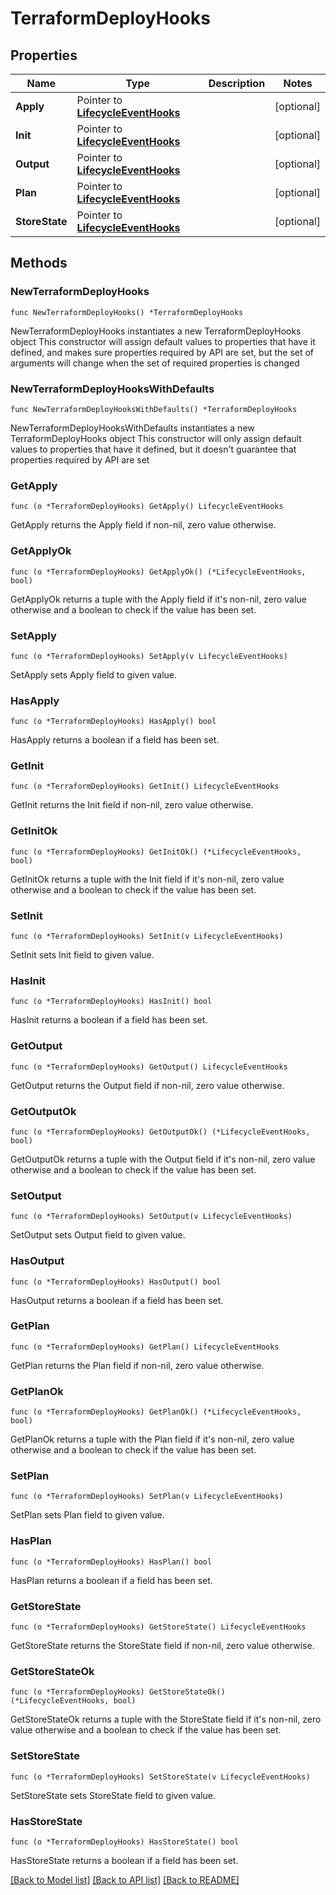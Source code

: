 # TerraformDeployHooks

## Properties

Name | Type | Description | Notes
------------ | ------------- | ------------- | -------------
**Apply** | Pointer to [**LifecycleEventHooks**](LifecycleEventHooks.md) |  | [optional] 
**Init** | Pointer to [**LifecycleEventHooks**](LifecycleEventHooks.md) |  | [optional] 
**Output** | Pointer to [**LifecycleEventHooks**](LifecycleEventHooks.md) |  | [optional] 
**Plan** | Pointer to [**LifecycleEventHooks**](LifecycleEventHooks.md) |  | [optional] 
**StoreState** | Pointer to [**LifecycleEventHooks**](LifecycleEventHooks.md) |  | [optional] 

## Methods

### NewTerraformDeployHooks

`func NewTerraformDeployHooks() *TerraformDeployHooks`

NewTerraformDeployHooks instantiates a new TerraformDeployHooks object
This constructor will assign default values to properties that have it defined,
and makes sure properties required by API are set, but the set of arguments
will change when the set of required properties is changed

### NewTerraformDeployHooksWithDefaults

`func NewTerraformDeployHooksWithDefaults() *TerraformDeployHooks`

NewTerraformDeployHooksWithDefaults instantiates a new TerraformDeployHooks object
This constructor will only assign default values to properties that have it defined,
but it doesn't guarantee that properties required by API are set

### GetApply

`func (o *TerraformDeployHooks) GetApply() LifecycleEventHooks`

GetApply returns the Apply field if non-nil, zero value otherwise.

### GetApplyOk

`func (o *TerraformDeployHooks) GetApplyOk() (*LifecycleEventHooks, bool)`

GetApplyOk returns a tuple with the Apply field if it's non-nil, zero value otherwise
and a boolean to check if the value has been set.

### SetApply

`func (o *TerraformDeployHooks) SetApply(v LifecycleEventHooks)`

SetApply sets Apply field to given value.

### HasApply

`func (o *TerraformDeployHooks) HasApply() bool`

HasApply returns a boolean if a field has been set.

### GetInit

`func (o *TerraformDeployHooks) GetInit() LifecycleEventHooks`

GetInit returns the Init field if non-nil, zero value otherwise.

### GetInitOk

`func (o *TerraformDeployHooks) GetInitOk() (*LifecycleEventHooks, bool)`

GetInitOk returns a tuple with the Init field if it's non-nil, zero value otherwise
and a boolean to check if the value has been set.

### SetInit

`func (o *TerraformDeployHooks) SetInit(v LifecycleEventHooks)`

SetInit sets Init field to given value.

### HasInit

`func (o *TerraformDeployHooks) HasInit() bool`

HasInit returns a boolean if a field has been set.

### GetOutput

`func (o *TerraformDeployHooks) GetOutput() LifecycleEventHooks`

GetOutput returns the Output field if non-nil, zero value otherwise.

### GetOutputOk

`func (o *TerraformDeployHooks) GetOutputOk() (*LifecycleEventHooks, bool)`

GetOutputOk returns a tuple with the Output field if it's non-nil, zero value otherwise
and a boolean to check if the value has been set.

### SetOutput

`func (o *TerraformDeployHooks) SetOutput(v LifecycleEventHooks)`

SetOutput sets Output field to given value.

### HasOutput

`func (o *TerraformDeployHooks) HasOutput() bool`

HasOutput returns a boolean if a field has been set.

### GetPlan

`func (o *TerraformDeployHooks) GetPlan() LifecycleEventHooks`

GetPlan returns the Plan field if non-nil, zero value otherwise.

### GetPlanOk

`func (o *TerraformDeployHooks) GetPlanOk() (*LifecycleEventHooks, bool)`

GetPlanOk returns a tuple with the Plan field if it's non-nil, zero value otherwise
and a boolean to check if the value has been set.

### SetPlan

`func (o *TerraformDeployHooks) SetPlan(v LifecycleEventHooks)`

SetPlan sets Plan field to given value.

### HasPlan

`func (o *TerraformDeployHooks) HasPlan() bool`

HasPlan returns a boolean if a field has been set.

### GetStoreState

`func (o *TerraformDeployHooks) GetStoreState() LifecycleEventHooks`

GetStoreState returns the StoreState field if non-nil, zero value otherwise.

### GetStoreStateOk

`func (o *TerraformDeployHooks) GetStoreStateOk() (*LifecycleEventHooks, bool)`

GetStoreStateOk returns a tuple with the StoreState field if it's non-nil, zero value otherwise
and a boolean to check if the value has been set.

### SetStoreState

`func (o *TerraformDeployHooks) SetStoreState(v LifecycleEventHooks)`

SetStoreState sets StoreState field to given value.

### HasStoreState

`func (o *TerraformDeployHooks) HasStoreState() bool`

HasStoreState returns a boolean if a field has been set.


[[Back to Model list]](../README.md#documentation-for-models) [[Back to API list]](../README.md#documentation-for-api-endpoints) [[Back to README]](../README.md)


